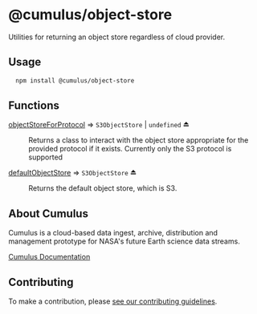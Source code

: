# @cumulus/object-store

Utilities for returning an object store regardless of cloud provider.

## Usage

```bash
  npm install @cumulus/object-store
```

## Functions

<dl>
<dt><a href="#objectStoreForProtocol">objectStoreForProtocol</a> ⇒ <code>S3ObjectStore</code> | <code>undefined</code> ⏏</dt>
<dd><p>Returns a class to interact with the object store appropriate for the provided protocol if it exists. Currently only the S3 protocol is supported</p>
</dd>
<dt><a href="#defaultObjectStore">defaultObjectStore</a> ⇒ <code>S3ObjectStore</code> ⏏</dt>
<dd><p>Returns the default object store, which is S3.</p>
</dd>
</dl>




## About Cumulus

Cumulus is a cloud-based data ingest, archive, distribution and management prototype for NASA's future Earth science data streams.

[Cumulus Documentation](https://nasa.github.io/cumulus)

## Contributing

To make a contribution, please [see our contributing guidelines](https://github.com/nasa/cumulus/blob/master/CONTRIBUTING.md).
